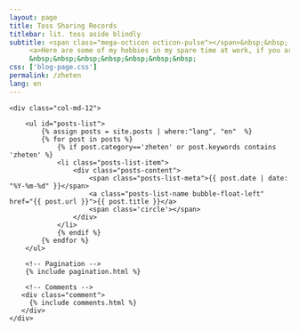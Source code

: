 ```yaml
---
layout: page
title: Toss Sharing Records
titlebar: lit. toss aside blindly
subtitle: <span class="mega-octicon octicon-pulse"></span>&nbsp;&nbsp;
     <a>Here are some of my hobbies in my spare time at work, if you are interested too, feel free to share them with me.</a><br/>
     &nbsp;&nbsp;&nbsp;&nbsp;&nbsp;&nbsp;&nbsp; 
css: ['blog-page.css']
permalink: /zheten
lang: en
---
```


<div class="row">

    <div class="col-md-12">

        <ul id="posts-list">
            {% assign posts = site.posts | where:"lang", "en"  %}
            {% for post in posts %}
                {% if post.category=='zheten' or post.keywords contains 'zheten' %}
                <li class="posts-list-item">
                    <div class="posts-content">
                        <span class="posts-list-meta">{{ post.date | date: "%Y-%m-%d" }}</span>
                        <a class="posts-list-name bubble-float-left" href="{{ post.url }}">{{ post.title }}</a>
                        <span class='circle'></span>
                    </div>
                </li>
                {% endif %}
            {% endfor %}
        </ul> 

        <!-- Pagination -->
        {% include pagination.html %}

        <!-- Comments -->
       <div class="comment">
         {% include comments.html %}
       </div>
    </div>

</div>
<script>
    $(document).ready(function(){

        // Enable bootstrap tooltip
        $("body").tooltip({ selector: '[data-toggle=tooltip]' });

    });
</script>